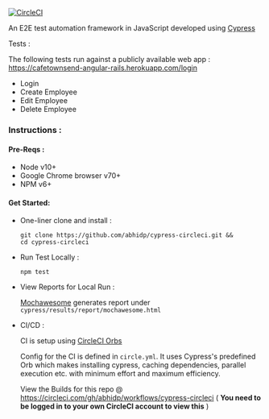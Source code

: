 [![CircleCI](https://circleci.com/gh/abhidp/cypress-circleci/tree/master.svg?style=svg)](https://circleci.com/gh/abhidp/cypress-circleci/tree/master)

An E2E test automation framework in JavaScript developed using [Cypress](https://github.com/cypress-io/cypress)

Tests :

The following tests run against a publicly available web app :
https://cafetownsend-angular-rails.herokuapp.com/login

* Login
* Create Employee
* Edit Employee
* Delete Employee

### Instructions :

#### Pre-Reqs :

* Node v10+
* Google Chrome browser v70+
* NPM v6+

#### Get Started:
* One-liner clone and install : 
    ```
    git clone https://github.com/abhidp/cypress-circleci.git &&
    cd cypress-circleci
    ```

* Run Test Locally :
    ```
    npm test
    ```
  
* View Reports for Local Run :

    [Mochawesome](https://github.com/adamgruber/mochawesome) generates report under `cypress/results/report/mochawesome.html`



* CI/CD : 

  CI is setup using [CircleCI Orbs](https://docs.cypress.io/guides/guides/continuous-integration.html#CircleCI)

  Config for the CI is defined in `circle.yml`.
  It uses Cypress's predefined Orb which makes installing cypress, caching dependencies, parallel execution etc. with minimum effort and maximum efficiency.  

  View the Builds for this repo @ https://circleci.com/gh/abhidp/workflows/cypress-circleci ( **You need to be logged in to your own CircleCI account to view this** )




  



